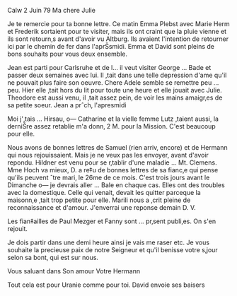  Calw 2 Juin 79
Ma chere Julie

Je te remercie pour ta bonne lettre. Ce matin Emma Plebst avec Marie Herm et Frederik sortaient pour te visiter, mais ils ont craint que la pluie vienne et ils sont retourn‚s avant d'avoir vu Altburg. Ils avaient l'intention de retourner ici par le chemin de fer dans l'aprŠsmidi. Emma et David sont pleins de bons souhaits pour vous deux ensemble.

Jean est parti pour Carlsruhe et de l… il veut visiter George … Bade et passer deux semaines avec lui. Il ‚tait dans une telle depression d'ame qu'il ne pouvait plus faire son oeuvre. Chere Adele semble se remettre peu … peu. Hier elle ‚tait hors du lit pour toute une heure et elle jouait avec Julie. Theodore est aussi venu, il ‚tait assez pein‚ de voir les mains amaigr‚es de sa petite soeur. Jean a prˆch‚ l'apresmidi

Moi j'‚tais … Hirsau, o— Catharine et la vielle femme Lutz ‚taient aussi, la derniŠre assez retablie m'a donn‚ 2 M. pour la Mission. C'est beaucoup pour elle.

Nous avons de bonnes lettres de Samuel (rien arriv‚ encore) et de Hermann qui nous rejouissaient. Mais je ne veux pas les envoyer, avant d'avoir repondu. Hildner est venu pour se r‚tablir d'une maladie … Mt. Clemens. 
Mme Hoch va mieux, D. a re‡u de bonnes lettres de sa fianc‚e qui pense qu'ils peuvent ˆtre mari‚ le 26me de ce mois. C'est trois jours avant le Dimanche o— je devrais aller … Bale en chaque cas. Elles ont des troubles avec la domestique. Celle qui venait, devait les quitter parceque la maisonn‚e ‚tait trop petite pour elle. Marili nous a ‚crit pleine de reconnaissance et d'amour. J'enverrai une reponse demain D. V.

Les fian‡ailles de Paul Mezger et Fanny sont … pr‚sent publi‚es. On s'en rejouit.

Je dois partir dans une demi heure ainsi je vais me raser etc. Je vous souhaite la precieuse paix de notre Seigneur et qu'il benisse votre s‚jour selon sa bont‚ qui est sur nous.

Vous saluant dans Son amour
 Votre Hermann

Tout cela est pour Uranie comme pour toi. David envoie ses baisers 